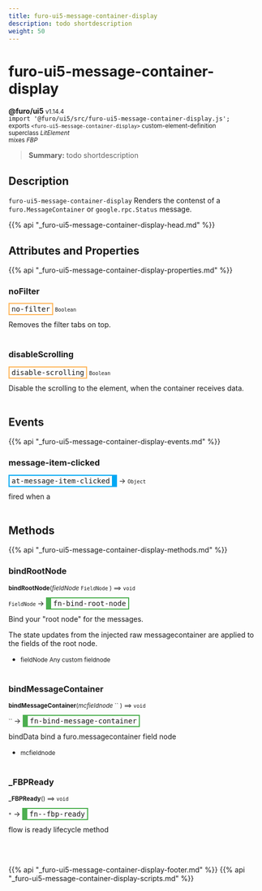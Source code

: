 ```yaml
---
title: furo-ui5-message-container-display
description: todo shortdescription
weight: 50
---
```


# furo-ui5-message-container-display
**@furo/ui5** <small>v1.14.4</small>
<br>`import '@furo/ui5/src/furo-ui5-message-container-display.js';`<small>
<br>exports `<furo-ui5-message-container-display>` custom-element-definition
<br>superclass *LitElement*
<br> mixes *FBP*</small>

> **Summary:** todo shortdescription

## Description

`furo-ui5-message-container-display`
 Renders the contenst of a `furo.MessageContainer` or `google.rpc.Status` message.

{{% api "_furo-ui5-message-container-display-head.md" %}}

## Attributes and Properties
{{% api "_furo-ui5-message-container-display-properties.md" %}}








### **noFilter**

<span  style="border-width:2px; border-style: solid;border-color:  rgb(255, 182, 91);font-family:monospace; padding:2px 4px;">no-filter</span>
<small>`Boolean` </small>

Removes the filter tabs on top.
<br><br>


### **disableScrolling**

<span  style="border-width:2px; border-style: solid;border-color:  rgb(255, 182, 91);font-family:monospace; padding:2px 4px;">disable-scrolling</span>
<small>`Boolean` </small>

Disable the scrolling to the element, when the container receives data.
<br><br>
## Events
{{% api "_furo-ui5-message-container-display-events.md" %}}

### **message-item-clicked**
<span  style="border-width:2px 10px 2px 2px; border-style: solid;border-color:  rgb(2, 168, 244);font-family:monospace; padding:2px 4px;">at-message-item-clicked</span>
→ <small>`Object`</small>

fired when a
<br><br>

## Methods
{{% api "_furo-ui5-message-container-display-methods.md" %}}


### **bindRootNode**
<small>**bindRootNode**(*fieldNode* `FieldNode` ) ⟹ `void`</small>

<small>`FieldNode` </small> →
<span  style="border-width:2px 2px 2px 10px; border-style: solid;border-color:  rgb(76, 175, 80);font-family:monospace; padding:2px 4px;">fn-bind-root-node</span>

Bind your "root node" for the messages.

The state updates from the injected raw messagecontainer are applied to the fields of the root node.

- <small>fieldNode Any custom fieldnode</small>
<br><br>

### **bindMessageContainer**
<small>**bindMessageContainer**(*mcfieldnode* `` ) ⟹ `void`</small>

<small>`` </small> →
<span  style="border-width:2px 2px 2px 10px; border-style: solid;border-color:  rgb(76, 175, 80);font-family:monospace; padding:2px 4px;">fn-bind-message-container</span>

bindData bind a furo.messagecontainer field node

- <small>mcfieldnode </small>
<br><br>


### **_FBPReady**
<small>**_FBPReady**() ⟹ `void`</small>

<small>`*`</small> →
<span  style="border-width:2px 2px 2px 10px; border-style: solid;border-color:  rgb(76, 175, 80);font-family:monospace; padding:2px 4px;">fn--fbp-ready</span>

flow is ready lifecycle method

<br><br>








{{% api "_furo-ui5-message-container-display-footer.md" %}}
{{% api "_furo-ui5-message-container-display-scripts.md" %}}
